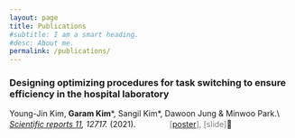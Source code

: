 ```yaml
---
layout: page
title: Publications
#subtitle: I am a smart heading.
#desc: About me.
permalink: /publications/
---
```



### Designing optimizing procedures for task switching to ensure efficiency in the hospital laboratory
Young-Jin Kim, __Garam Kim__\*, Sangil Kim\*, Dawoon Jung & Minwoo Park.\\
_[Scientific reports 11](https://www.nature.com/articles/s41598-021-92116-z), 12717._ (2021). <span style="color:grey"> 　　　　\[[poster](/assets/file/KSIAM_poster.pdf)\], [slide]</span>
